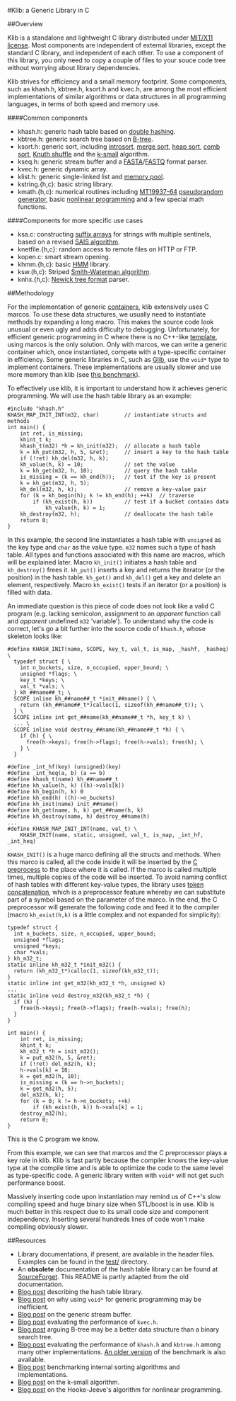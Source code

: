 #Klib: a Generic Library in C

##<a name="overview"></a>Overview

Klib is a standalone and lightweight C library distributed under [MIT/X11
license][1]. Most components are independent of external libraries, except the
standard C library, and independent of each other. To use a component of this
library, you only need to copy a couple of files to your souce code tree
without worrying about library dependencies.

Klib strives for efficiency and a small memory footprint. Some components, such
as khash.h, kbtree.h, ksort.h and kvec.h, are among the most efficient
implementations of similar algorithms or data structures in all programming
languages, in terms of both speed and memory use.

####Common components

* khash.h: generic hash table based on [double hashing][2].
* kbtree.h: generic search tree based on [B-tree][3].
* ksort.h: generic sort, including [introsort][4], [merge sort][5], [heap sort][6], [comb sort][7], [Knuth shuffle][8] and the [k-small][9] algorithm.
* kseq.h: generic stream buffer and a [FASTA][10]/[FASTQ][11] format parser.
* kvec.h: generic dynamic array.
* klist.h: generic single-linked list and [memory pool][12].
* kstring.{h,c}: basic string library.
* kmath.{h,c}: numerical routines including [MT19937-64][13] [pseudorandom generator][14], basic [nonlinear programming][15] and a few special math functions.

####Components for more specific use cases

* ksa.c: constructing [suffix arrays][16] for strings with multiple sentinels, based on a revised [SAIS algorithm][17].
* knetfile.{h,c}: random access to remote files on HTTP or FTP.
* kopen.c: smart stream opening.
* khmm.{h,c}: basic [HMM][18] library.
* ksw.(h,c}: Striped [Smith-Waterman algorithm][19].
* knhx.{h,c}: [Newick tree format][20] parser.


##<a name="methodology"></a>Methodology

For the implementation of generic [containers][21], klib extensively uses C
marcos. To use these data structures, we usually need to instantiate methods by
expanding a long macro. This makes the source code look unusual or even ugly
and adds difficulty to debugging. Unfortunately, for efficient generic
programming in C where there is no C++-like [template][22], using marcos is the only
solution. Only with marcos, we can write a generic container which, once
instantiated, compete with a type-specific container in efficiency. Some
generic libraries in C, such as [Glib][23], use the `void*` type to implement
containers. These implementations are usually slower and use more memory than
klib (see [this benchmark][31]).

To effectively use klib, it is important to understand how it achieves generic
programming. We will use the hash table library as an example:

    #include "khash.h"
    KHASH_MAP_INIT_INT(m32, char)        // instantiate structs and methods
    int main() {
        int ret, is_missing;
        khint_t k;
        khash_t(m32) *h = kh_init(m32);  // allocate a hash table
        k = kh_put(m32, h, 5, &ret);     // insert a key to the hash table
        if (!ret) kh_del(m32, h, k);
        kh_value(h, k) = 10;             // set the value
        k = kh_get(m32, h, 10);          // query the hash table
        is_missing = (k == kh_end(h));   // test if the key is present
        k = kh_get(m32, h, 5);
        kh_del(m32, h, k);               // remove a key-value pair
        for (k = kh_begin(h); k != kh_end(h); ++k)  // traverse
            if (kh_exist(h, k))          // test if a bucket contains data
    			kh_value(h, k) = 1;
        kh_destroy(m32, h);              // deallocate the hash table
        return 0;
    }

In this example, the second line instantiates a hash table with `unsigned` as
the key type and `char` as the value type. `m32` names such a type of hash table.
All types and functions associated with this name are macros, which will be
explained later. Macro `kh_init()` initiates a hash table and `kh_destroy()`
frees it. `kh_put()` inserts a key and returns the iterator (or the position)
in the hash table. `kh_get()` and `kh_del()` get a key and delete an element,
respectively. Macro `kh_exist()` tests if an iterator (or a position) is filled
with data.

An immediate question is this piece of code does not look like a valid C
program (e.g. lacking semicolon, assignment to an _apparent_ function call and
_apparent_ undefined `m32` 'variable'). To understand why the code is correct,
let's go a bit further into the source code of `khash.h`, whose skeleton looks
like:

    #define KHASH_INIT(name, SCOPE, key_t, val_t, is_map, _hashf, _hasheq) \
      typedef struct { \
        int n_buckets, size, n_occupied, upper_bound; \
        unsigned *flags; \
        key_t *keys; \
        val_t *vals; \
      } kh_##name##_t; \
      SCOPE inline kh_##name##_t *init_##name() { \
        return (kh_##name##_t*)calloc(1, sizeof(kh_##name##_t)); \
      } \
      SCOPE inline int get_##name(kh_##name##_t *h, key_t k) \
      ... \
      SCOPE inline void destroy_##name(kh_##name##_t *h) { \
        if (h) { \
          free(h->keys); free(h->flags); free(h->vals); free(h); \
        } \
      }
    
    #define _int_hf(key) (unsigned)(key)
    #define _int_heq(a, b) (a == b)
    #define khash_t(name) kh_##name##_t
    #define kh_value(h, k) ((h)->vals[k])
    #define kh_begin(h, k) 0
    #define kh_end(h) ((h)->n_buckets)
    #define kh_init(name) init_##name()
    #define kh_get(name, h, k) get_##name(h, k)
    #define kh_destroy(name, h) destroy_##name(h)
    ...
    #define KHASH_MAP_INIT_INT(name, val_t) \
    	KHASH_INIT(name, static, unsigned, val_t, is_map, _int_hf, _int_heq)

`KHASH_INIT()` is a huge marco defining all the structs and methods. When this
marco is called, all the code inside it will be inserted by the [C
preprocess][37] to the place where it is called. If the marco is called
multiple times, multiple copies of the code will be inserted. To avoid naming
conflict of hash tables with different key-value types, the library uses [token
concatenation][36], which is a preprocessor feature whereby we can substitute
part of a symbol based on the parameter of the marco. In the end, the C
preprocessor will generate the following code and feed it to the compiler
(macro `kh_exist(h,k)` is a little complex and not expanded for simplicity):

    typedef struct {
      int n_buckets, size, n_occupied, upper_bound;
      unsigned *flags;
      unsigned *keys;
      char *vals;
    } kh_m32_t;
    static inline kh_m32_t *init_m32() {
      return (kh_m32_t*)calloc(1, sizeof(kh_m32_t));
    }
    static inline int get_m32(kh_m32_t *h, unsigned k)
    ...
    static inline void destroy_m32(kh_m32_t *h) {
      if (h) {
        free(h->keys); free(h->flags); free(h->vals); free(h);
      }
    }

	int main() {
		int ret, is_missing;
		khint_t k;
		kh_m32_t *h = init_m32();
		k = put_m32(h, 5, &ret);
		if (!ret) del_m32(h, k);
		h->vals[k] = 10;
		k = get_m32(h, 10);
		is_missing = (k == h->n_buckets);
		k = get_m32(h, 5);
		del_m32(h, k);
		for (k = 0; k != h->n_buckets; ++k)
			if (kh_exist(h, k)) h->vals[k] = 1;
		destroy_m32(h);
		return 0;
	}

This is the C program we know.

From this example, we can see that marcos and the C preprocessor plays a key
role in klib. Klib is fast partly because the compiler knows the key-value
type at the compile time and is able to optimize the code to the same level
as type-specific code. A generic library writen with `void*` will not get such
performance boost.

Massively inserting code upon instantiation may remind us of C++'s slow
compiling speed and huge binary size when STL/boost is in use. Klib is much
better in this respect due to its small code size and component independency.
Inserting several hundreds lines of code won't make compiling obviously slower.

##<a name="resources"></a>Resources

* Library documentations, if present, are available in the header files. Examples
can be found in the [test/][24] directory.
* An **obsolete** documentation of the hash table library can be found at
[SourceForget][25]. This README is partly adapted from the old documentation.
* [Blog post][26] describing the hash table library.
* [Blog post][27] on why using `void*` for generic programming may be inefficient.
* [Blog post][28] on the generic stream buffer.
* [Blog post][29] evaluating the performance of `kvec.h`.
* [Blog post][30] arguing B-tree may be a better data structure than a binary search tree.
* [Blog post][31] evaluating the performance of `khash.h` and `kbtree.h` among many other implementations.
[An older version][33] of the benchmark is also available.
* [Blog post][34] benchmarking internal sorting algorithms and implementations.
* [Blog post][32] on the k-small algorithm.
* [Blog post][35] on the Hooke-Jeeve's algorithm for nonlinear programming.

[1]: http://en.wikipedia.org/wiki/MIT_License
[2]: http://en.wikipedia.org/wiki/Double_hashing
[3]: http://en.wikipedia.org/wiki/B-tree
[4]: http://en.wikipedia.org/wiki/Introsort
[5]: http://en.wikipedia.org/wiki/Merge_sort
[6]: http://en.wikipedia.org/wiki/Heapsort
[7]: http://en.wikipedia.org/wiki/Comb_sort
[8]: http://en.wikipedia.org/wiki/Fisher-Yates_shuffle
[9]: http://en.wikipedia.org/wiki/Selection_algorithm
[10]: http://en.wikipedia.org/wiki/FASTA_format
[11]: http://en.wikipedia.org/wiki/FASTQ_format
[12]: http://en.wikipedia.org/wiki/Memory_pool
[13]: http://en.wikipedia.org/wiki/Mersenne_twister
[14]: http://en.wikipedia.org/wiki/Pseudorandom_generator
[15]: http://en.wikipedia.org/wiki/Nonlinear_programming
[16]: http://en.wikipedia.org/wiki/Suffix_array
[17]: https://sites.google.com/site/yuta256/sais
[18]: http://en.wikipedia.org/wiki/Hidden_Markov_model
[19]: http://en.wikipedia.org/wiki/Smith-Waterman_algorithm
[20]: http://en.wikipedia.org/wiki/Newick_format
[21]: http://en.wikipedia.org/wiki/Container_(abstract_data_type)
[22]: http://en.wikipedia.org/wiki/Template_(C%2B%2B)
[23]: http://en.wikipedia.org/wiki/GLib
[24]: https://github.com/attractivechaos/klib/tree/master/test
[25]: http://klib.sourceforge.net/
[26]: http://attractivechaos.wordpress.com/2008/09/02/implementing-generic-hash-library-in-c/
[27]: http://attractivechaos.wordpress.com/2008/10/02/using-void-in-generic-c-programming-may-be-inefficient/
[28]: http://attractivechaos.wordpress.com/2008/10/11/a-generic-buffered-stream-wrapper/
[29]: http://attractivechaos.wordpress.com/2008/09/19/c-array-vs-c-vector/
[30]: http://attractivechaos.wordpress.com/2008/09/24/b-tree-vs-binary-search-tree/
[31]: http://attractivechaos.wordpress.com/2008/10/07/another-look-at-my-old-benchmark/
[32]: http://attractivechaos.wordpress.com/2008/09/13/calculating-median/
[33]: http://attractivechaos.wordpress.com/2008/08/28/comparison-of-hash-table-libraries/
[34]: http://attractivechaos.wordpress.com/2008/08/28/comparison-of-internal-sorting-algorithms/
[35]: http://attractivechaos.wordpress.com/2008/08/24/derivative-free-optimization-dfo/
[36]: http://en.wikipedia.org/wiki/C_preprocessor#Token_concatenation
[37]: http://en.wikipedia.org/wiki/C_preprocessor
